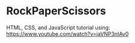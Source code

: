 # RockPaperScissors
HTML, CSS, and JavaScript tutorial using: https://www.youtube.com/watch?v=jaVNP3nIAv0
